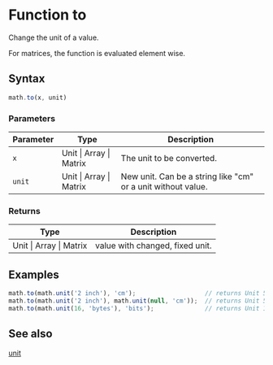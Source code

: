 # Function to

Change the unit of a value.

For matrices, the function is evaluated element wise.


## Syntax

```js
math.to(x, unit)
```

### Parameters

Parameter | Type | Description
--------- | ---- | -----------
`x` | Unit &#124; Array &#124; Matrix | The unit to be converted.
`unit` | Unit &#124; Array &#124; Matrix | New unit. Can be a string like "cm" or a unit without value.

### Returns

Type | Description
---- | -----------
Unit &#124; Array &#124; Matrix | value with changed, fixed unit.


## Examples

```js
math.to(math.unit('2 inch'), 'cm');                   // returns Unit 5.08 cm
math.to(math.unit('2 inch'), math.unit(null, 'cm'));  // returns Unit 5.08 cm
math.to(math.unit(16, 'bytes'), 'bits');              // returns Unit 128 bits
```


## See also

[unit](unit.md)


<!-- Note: This file is automatically generated from source code comments. Changes made in this file will be overridden. -->
